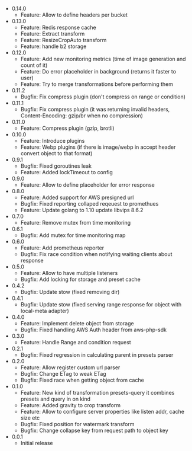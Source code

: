 * 0.14.0
     * Feature: Allow to define headers per bucket
* 0.13.0
     * Feature: Redis response cache
     * Feature: Extract transform
     * Feature: ResizeCropAuto transform
     * Feature: handle b2 storage
* 0.12.0    
    * Feature: Add new monitoring metrics (time of image generation and count of it)
    * Feature: Do error placeholder in background (returns it faster to user)
    * Feature: Try to merge transformations before performing them
* 0.11.2
    * Bugfix: Fix compress plugin (don't compress on range or condition)
* 0.11.1
    * Bugfix: Fix compress plugin (it was returning invalid headers, Content-Encoding: gzip/br when no compression)
* 0.11.0
    * Feature: Compress plugin (gzip, brotli)
* 0.10.0
    * Feature: Introduce plugins
    * Feature: Webp plugins (if there is image/webp in accept header convert object to that format)
* 0.9.1
    * Bugfix: Fixed goroutines leak
    * Feature: Added lockTimeout to config 
* 0.9.0
    * Feature: Allow to define placeholder for error response 
* 0.8.0
    * Feature: Added support for AWS presigned url
    * Bugfix: Fixed reporting collaped reqeuest to promethues
    * Feature: Update golang to 1.10 update libvips 8.6.2 
* 0.7.0
    * Feature: Remove mutex from time monitoring 
* 0.6.1
    * Bugfix: Add mutex for time monitoring map 
* 0.6.0
    * Feature: Add prometheus reporter
    * Bugfix: Fix race condition when notifying waiting clients about response 
* 0.5.0
    * Feature: Allow to have multiple listeners
    * Bugfix: Add locking for storage and preset cache
* 0.4.2
    * Bugfix: Update stow (fixed removing dir) 
* 0.4.1
    * Bugfix: Update stow (fixed serving range response for object with local-meta adapter) 
* 0.4.0
    * Feature: Implement delete object from storage
    * Bugfix: Fixed handling AWS Auth header from aws-php-sdk
* 0.3.0
    * Feature: Handle Range and condition request
* 0.2.1
    * Bugfix: Fixed regression in calculating parent in presets parser
* 0.2.0
    * Feature: Allow register custom url parser 
    * Bugfix: Change ETag to weak ETag
    * Bugfix: Fixed race when getting object from cache
* 0.1.0
    * Feature: New kind of transformation presets-query it combines presets and query in on kind
    * Feature: Added gravity to crop transform
    * Feature: Allow to configure server properties like listen addr, cache size etc
    * Bugfix: Fixed position for watermark transform
    * Bugfix: Change collapse key from request path to object key
* 0.0.1 
    * Initial release
